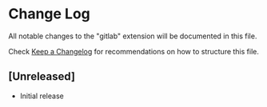 # Change Log

All notable changes to the "gitlab" extension will be documented in this file.

Check [Keep a Changelog](http://keepachangelog.com/) for recommendations on how to structure this file.

## [Unreleased]

- Initial release